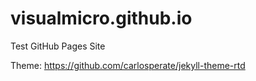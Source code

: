 # visualmicro.github.io
Test GitHub Pages Site

Theme: https://github.com/carlosperate/jekyll-theme-rtd
